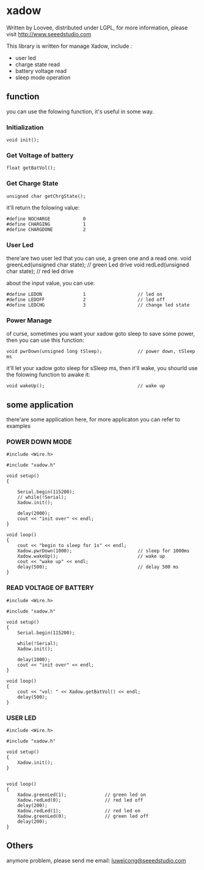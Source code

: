 xadow
========================================================================================================

Written by Loovee, distributed under LGPL, for more information, please visit http://www.seeedstudio.com

This library is written for manage Xadow, include :

* user led
* charge state read
* battery voltage read
* sleep mode operation

function
-------------------------------------------------------------------------------------------------------------------
you can use the folowing function, it's useful in some way.

### Initialization
	void init();

### Get Voltage of battery
	float getBatVol();

### Get Charge State
	unsigned char getChrgState(); 

it'll return the folowing value:

	#define NOCHARGE            0
	#define CHARGING            1
	#define CHARGDONE           2
		
### User Led
there'are two user led that you can use, a green one and a read one.
	void greenLed(unsigned char state);	// green Led drive
	void redLed(unsigned char state);   		// red led drive
		
about the input value, you can use:

	#define LEDON               1               	// led on
	#define LEDOFF              2               	// led off
	#define LEDCHG              3               	// change led state		

### Power Manage
of curse, sometimes you want your xadow goto sleep to save some power, then you can use this function:

	void pwrDown(unsigned long tSleep);             // power down, tSleep ms

it'll let your xadow goto sleep for sSleep ms, then it'll wake, you shourld use the folowing function to awake it:

	void wakeUp();                                  // wake up


some application
-------------------------------------------------------------------------------------------------------------------
there'are some application here, for more applicaton you can refer to examples

### POWER DOWN MODE

	#include <Wire.h>

	#include "xadow.h"

	void setup()
	{

		Serial.begin(115200);
		// while(!Serial);
		Xadow.init();
			
		delay(2000);
		cout << "init over" << endl;
	}

	void loop()
	{
		cout << "begin to sleep for 1s" << endl;
		Xadow.pwrDown(1000);                        // sleep for 1000ms
		Xadow.wakeUp();                             // wake up
		cout << "wake up" << endl;
		delay(500);                                 // delay 500 ms
	}


### READ VOLTAGE OF BATTERY

	#include <Wire.h>

	#include "xadow.h"

	void setup()
	{
		Serial.begin(115200);
			
		while(!Serial);
		Xadow.init();
			
		delay(1000);
		cout << "init over" << endl;
	}

	void loop()
	{
		cout << "vol: " << Xadow.getBatVol() << endl;
		delay(500);
	}

### USER LED

	#include <Wire.h>

	#include "xadow.h"

	void setup()
	{
		Xadow.init();
	}


	void loop()
	{
		Xadow.greenLed(1);              // green led on
		Xadow.redLed(0);                // red led off
		delay(200);
		Xadow.redLed(1);                // red led on
		Xadow.greenLed(0);              // green led off
		delay(200);
	}
		

Others
--------------------------------------------------------------------

anymore problem, please send me email: luweicong@seeedstudio.com
